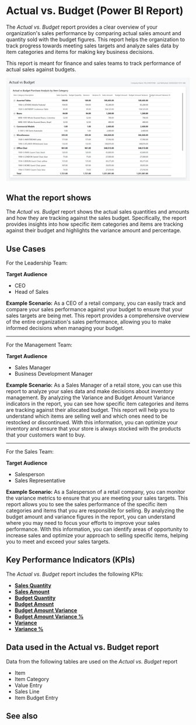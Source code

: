 # Actual vs. Budget (Power BI Report)

The _Actual vs. Budget_ report provides a clear overview of your organization's sales performance by comparing actual sales amount and quantity sold with the budget figures. This report helps the organization to track progress towards meeting sales targets and analyze sales data by item categories and items for making key business decisions.


This report is meant for finance and sales teams to track performance of actual sales against budgets.

![Sales Actual vs. Budget screenshot](/business-central/media/sales/sales-actual-vs-budget.png "Sales Actual vs. Budget - Screenshot")

## What the report shows

The _Actual vs. Budget_ report shows the actual sales quantities and amounts and how they are tracking against the sales budget. Specifically, the report provides insights into how specific item categories and items are tracking against their budget and highlights the variance amount and percentage.

## Use Cases

For the Leadership Team:

**Target Audience**
- CEO
- Head of Sales

**Example Scenario:** As a CEO of a retail company, you can easily track and compare your sales performance against your budget to ensure that your sales targets are being met. This report provides a comprehensive overview of the entire organization's sales performance, allowing you to make informed decisions when managing your budget.

---

For the Management Team:

**Target Audience**

- Sales Manager
- Business Development Manager

**Example Scenario:** As a Sales Manager of a retail store, you can use this report to analyze your sales data and make decisions about inventory management. By analyzing the Variance and Budget Amount Variance indicators in the report, you can see how specific item categories and items are tracking against their allocated budget. This report will help you to understand which items are selling well and which ones need to be restocked or discontinued. With this information, you can optimize your inventory and ensure that your store is always stocked with the products that your customers want to buy.

---

For the Sales Team:

**Target Audience**

- Salesperson
- Sales Representative

**Example Scenario:** As a Salesperson of a retail company, you can monitor the variance metrics to ensure that you are meeting your sales targets. This report allows you to see the sales performance of the specific item categories and items that you are responsible for selling. By analyzing the budget amount and variance figures in the report, you can understand where you may need to focus your efforts to improve your sales performance. With this information, you can identify areas of opportunity to increase sales and optimize your approach to selling specific items, helping you to meet and exceed your sales targets.

## Key Performance Indicators (KPIs)

The _Actual vs. Budget_ report includes the following KPIs:

- [**Sales Quantity**](https://github.com/microsoft/Project-Yellowstone-Documentation/blob/main/business-central/sales/sales-kpi.md#sales-quantity)  
- [**Sales Amount**](https://github.com/microsoft/Project-Yellowstone-Documentation/blob/main/business-central/sales/sales-kpi.md#sales-amount)  
- [**Budget Quantity**](https://github.com/microsoft/Project-Yellowstone-Documentation/blob/main/business-central/sales/sales-kpi.md#budget-quantity)  
- [**Budget Amount**](https://github.com/microsoft/Project-Yellowstone-Documentation/blob/main/business-central/sales/sales-kpi.md#budget-amount)  
- [**Budget Amount Variance**](https://github.com/microsoft/Project-Yellowstone-Documentation/blob/main/business-central/sales/sales-kpi.md#budget-amount-variance)  
- [**Budget Amount Variance %**](sales-kpi.md#budget-amount-variance-percent)  
- [**Variance**](https://github.com/microsoft/Project-Yellowstone-Documentation/blob/main/business-central/sales/sales-kpi.md#variance)  
- [**Variance %**](https://github.com/microsoft/Project-Yellowstone-Documentation/blob/main/business-central/sales/sales-kpi.md#variance-)  


## Data used in the Actual vs. Budget report

Data from the following tables are used on the *Actual vs. Budget* report
- Item
- Item Category
- Value Entry
- Sales Line
- Item Budget Entry


## See also
